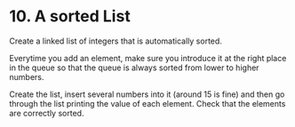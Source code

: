 # 10. A sorted List
Create a linked list of integers that is automatically sorted.

Everytime you add an element, make sure you introduce it at the 
right place in the queue so that the queue is always sorted from 
lower to higher numbers.

Create the list, insert several numbers into it (around 15 is fine) 
and then go through the list printing the value of each element. 
Check that the elements are correctly sorted.